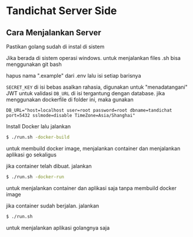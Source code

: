 # Tandichat Server Side

## Cara Menjalankan Server
Pastikan golang sudah di instal di sistem

Jika berada di sistem operasi windows. untuk menjalankan files .sh bisa menggunakan git bash

hapus nama ".example" dari .env lalu isi setiap barisnya

`SECRET_KEY` di isi bebas asalkan rahasia, digunakan untuk "menadatangani" JWT untuk validasi
`DB_URL` di isi tergantung dengan database. jika menggunakan dockerfile di folder ini, maka gunakan
```
DB_URL="host=localhost user=root password=root dbname=tandichat port=5432 sslmode=disable TimeZone=Asia/Shanghai"
```

Install Docker lalu jalankan 
```bash
$ ./run.sh -docker-build
```
untuk membuild docker image, menjalankan container dan menjalankan aplikasi go sekaligus

jika container telah dibuat. jalankan
```bash
$ ./run.sh -docker-run
```
untuk menjalankan container dan aplikasi saja tanpa membuild docker image

jika container sudah berjalan. jalankan
```bash
$ ./run.sh
```
untuk menjalankan aplikasi golangnya saja
